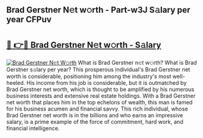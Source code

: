 ## Brad Gerstner N𝚎t w𝚘rth - Part-w3J S𝚊lary per year CFPuv

# <h2><a href="http://gc468b.nevu.top/?p=Brad+Gerstner">🔗 👉🔴 Brad Gerstner N𝚎t w𝚘rth - S𝚊lary</a></h2>

[![Brad Gerstner N𝚎t W𝚘rth](https://i.imgur.com/Oavwk0R.jpeg)](http://gc468b.nevu.top/?p=Brad+Gerstner)
What is Brad Gerstner n𝚎t w𝚘rth? What is Brad Gerstner s𝚊lary per year?
This prosperous individual's Brad Gerstner net worth is considerable, positioning him among the industry's most well-heeled. His income from his job is considerable, but it is outmatched by Brad Gerstner net worth, which is thought to be amplified by his numerous business interests and extensive real estate holdings. With a Brad Gerstner net worth that places him in the top echelons of wealth, this man is famed for his business acumen and financial savvy. This rich individual, whose Brad Gerstner net worth is in the billions and who earns an impressive salary, is a prime example of the force of commitment, hard work, and financial intelligence.
